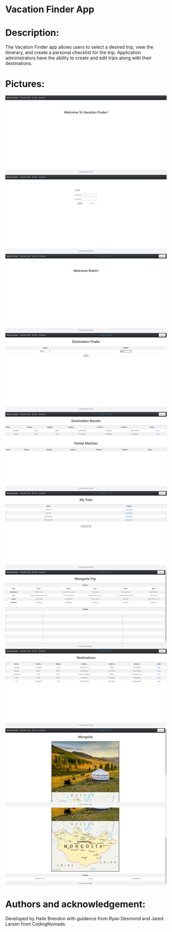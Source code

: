 # Vacation Finder App

# Description:

The Vacation Finder app allows users to select a desired trip, view the itinerary, and create a personal checklist for
the trip. Application administrators have the ability to create and edit trips along with their destinations.

# Pictures:

![alt text](https://github.com/HaileB65/VacationFinderApp/blob/master/src/main/resources/static/images/Welcome%20page.PNG)
![alt text](https://github.com/HaileB65/VacationFinderApp/blob/master/src/main/resources/static/images/Login%20page.PNG)
![alt text](https://github.com/HaileB65/VacationFinderApp/blob/master/src/main/resources/static/images/User%20home%20page.PNG)
![alt text](https://github.com/HaileB65/VacationFinderApp/blob/master/src/main/resources/static/images/Destination%20Finder.PNG)
![alt text](https://github.com/HaileB65/VacationFinderApp/blob/master/src/main/resources/static/images/Destination%20Finder%20results.PNG)
![alt text](https://github.com/HaileB65/VacationFinderApp/blob/master/src/main/resources/static/images/MyTrips%20page.PNG)
![alt text](https://github.com/HaileB65/VacationFinderApp/blob/master/src/main/resources/static/images/Trip%20page.PNG)
![alt text](https://github.com/HaileB65/VacationFinderApp/blob/master/src/main/resources/static/images/Destinations%20page.PNG)
![alt text](https://github.com/HaileB65/VacationFinderApp/blob/master/src/main/resources/static/images/Mongolia%20Trip%20page.PNG)
![alt text](https://github.com/HaileB65/VacationFinderApp/blob/master/src/main/resources/static/images/Mongolia%20Trip%20page%202.PNG)

# Authors and acknowledgement:

Developed by Haile Brendon with guidance from Ryan Desmond and Jared Larsen from CodingNomads.
